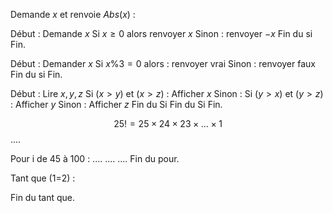 Demande $x$ et renvoie $Abs(x)$ : 

Début :
	Demande $x$
	Si $x \geq 0$ alors renvoyer $x$
	Sinon : renvoyer $-x$
	Fin du si
Fin.

Début : 
	Demander $x$
	Si $x \% 3 = 0$ alors : renvoyer vrai
	Sinon : renvoyer faux
	Fin du si
Fin.

Début : 
	Lire $x, y, z$
	Si $(x > y) \text{ et } (x>z)$ :
		Afficher $x$
	Sinon :
		Si $(y > x) \text{ et } (y>z)$ : Afficher $y$
		Sinon : Afficher $z$
		Fin du Si
	Fin du Si
Fin. 

$$25! = 25 \times 24 \times 23\times \dots \times 1$$
....

Pour i de 45 à 100 : 
....
....
....
Fin du pour. 





Tant que (1=2) :

Fin du tant que.
